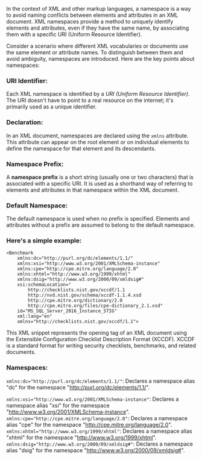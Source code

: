 In the context of XML and other markup languages, a namespace is a way to avoid naming conflicts between elements and attributes in an XML document. XML namespaces provide a method to uniquely identify elements and attributes, even if they have the same name, by associating them with a specific URI (Uniform Resource Identifier).

Consider a scenario where different XML vocabularies or documents use the same element or attribute names. To distinguish between them and avoid ambiguity, namespaces are introduced. Here are the key points about namespaces:

### URI Identifier:
Each XML namespace is identified by a *URI (Uniform Resource Identifier)*. The URI doesn't have to point to a real resource on the internet; it's primarily used as a unique identifier.

### Declaration:
In an XML document, namespaces are declared using the ```xmlns``` attribute. This attribute can appear on the root element or on individual elements to define the namespace for that element and its descendants.

### Namespace Prefix:
A **namespace prefix** is a short string (usually one or two characters) that is associated with a specific URI. It is used as a shorthand way of referring to elements and attributes in that namespace within the XML document.

### Default Namespace:
The default namespace is used when no prefix is specified. Elements and attributes without a prefix are assumed to belong to the default namespace.

### Here's a simple example:
```
<Benchmark
    xmlns:dc="http://purl.org/dc/elements/1.1/"
    xmlns:xsi="http://www.w3.org/2001/XMLSchema-instance"
    xmlns:cpe="http://cpe.mitre.org/language/2.0" 
    xmlns:xhtml="http://www.w3.org/1999/xhtml"
    xmlns:dsig="http://www.w3.org/2000/09/xmldsig#"
    xsi:schemaLocation="
        http://checklists.nist.gov/xccdf/1.1
        http://nvd.nist.gov/schema/xccdf-1.1.4.xsd
        http://cpe.mitre.org/dictionary/2.0
        http://cpe.mitre.org/files/cpe-dictionary_2.1.xsd"
    id="MS_SQL_Server_2016_Instance_STIG"
    xml:lang="en"
    xmlns="http://checklists.nist.gov/xccdf/1.1">
```

This XML snippet represents the opening tag of an XML document using the Extensible Configuration Checklist Description Format (XCCDF). XCCDF is a standard format for writing security checklists, benchmarks, and related documents.

### Namespaces:

`xmlns:dc="http://purl.org/dc/elements/1.1/"`:
    Declares a namespace alias "dc" for the namespace "http://purl.org/dc/elements/1.1/".

`xmlns:xsi="http://www.w3.org/2001/XMLSchema-instance"`: Declares a namespace alias "xsi" for the namespace "http://www.w3.org/2001/XMLSchema-instance".
`xmlns:cpe="http://cpe.mitre.org/language/2.0"`: Declares a namespace alias "cpe" for the namespace "http://cpe.mitre.org/language/2.0".
`xmlns:xhtml="http://www.w3.org/1999/xhtml"`: Declares a namespace alias "xhtml" for the namespace "http://www.w3.org/1999/xhtml".
`xmlns:dsig="http://www.w3.org/2000/09/xmldsig#"`: Declares a namespace alias "dsig" for the namespace "http://www.w3.org/2000/09/xmldsig#".
